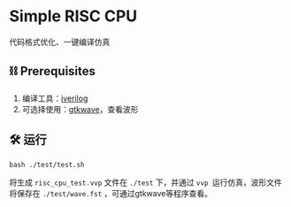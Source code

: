 # Simple RISC CPU

代码格式优化、一键编译仿真

## ⛓ Prerequisites

1. 编译工具：[iverilog](https://github.com/gtkwave/gtkwave)
2. 可选择使用：[gtkwave](https://github.com/gtkwave/gtkwave)，查看波形

## 🛠️ 运行

```shell
bash ./test/test.sh
```

将生成 `risc_cpu_test.vvp` 文件在 `./test` 下，并通过  `vvp `运行仿真，波形文件将保存在 `./test/wave.fst` ，可通过gtkwave等程序查看。
